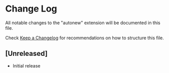# Change Log

All notable changes to the "autonew" extension will be documented in this file.

Check [Keep a Changelog](http://keepachangelog.com/) for recommendations on how to structure this file.

## [Unreleased]

- Initial release
